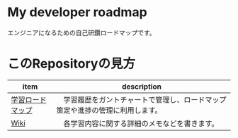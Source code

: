 # My developer roadmap

エンジニアになるための自己研鑽ロードマップです。

# このRepositoryの見方

| item | description |
| ---- | ----------- |
| [学習ロードマップ](https://github.com/users/natsukikokubu/projects/3) |　学習履歴をガントチャートで管理し、ロードマップ策定や進捗の管理に利用します。 |
| [Wiki](https://github.com/natsukikokubu/my_developer_roadmap/wiki) |　各学習内容に関する詳細のメモなどを書きます。 |


